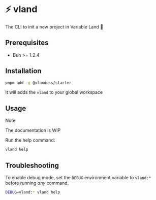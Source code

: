# ⚡ vland

The CLI to init a new project in Variable Land 👊

## Prerequisites

- Bun >= 1.2.4

## Installation

```sh
pnpm add -g @vlandoss/starter
```

It will adds the `vland` to your global workspace

## Usage

> [!NOTE]
> The documentation is WIP

Run the help command:

```sh
vland help
```

## Troubleshooting

To enable debug mode, set the `DEBUG` environment variable to `vland:*` before running *any* command.

```sh
DEBUG=vland:* vland help
```
